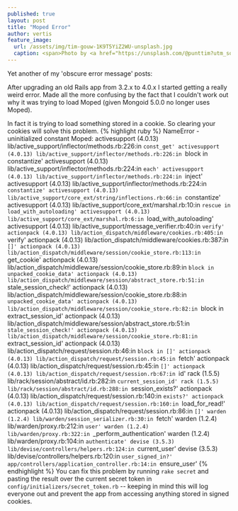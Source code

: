 ```yaml
---
published: true
layout: post
title: "Moped Error"
author: vertis
feature_image:
  url: /assets/img/tim-gouw-1K9T5YiZ2WU-unsplash.jpg
  caption: <span>Photo by <a href="https://unsplash.com/@punttim?utm_source=unsplash&amp;utm_medium=referral&amp;utm_content=creditCopyText">Tim Gouw</a> on <a href="https://unsplash.com/s/photos/frustrated?utm_source=unsplash&amp;utm_medium=referral&amp;utm_content=creditCopyText">Unsplash</a></span>
---
```

Yet another of my 'obscure error message' posts:

After upgrading an old Rails app from 3.2.x to 4.0.x I started getting a really weird error. Made all the more confusing by the fact that I couldn't work out why it was trying to load Moped (given Mongoid 5.0.0 no longer uses Moped).
<!--more-->
In fact it is trying to load something stored in a cookie. So clearing your cookies will solve this problem.
{% highlight ruby %}
NameError - uninitialized constant Moped:
  activesupport (4.0.13) lib/active_support/inflector/methods.rb:226:in `const_get'
  activesupport (4.0.13) lib/active_support/inflector/methods.rb:226:in `block in constantize'
  activesupport (4.0.13) lib/active_support/inflector/methods.rb:224:in `each'
  activesupport (4.0.13) lib/active_support/inflector/methods.rb:224:in `inject'
  activesupport (4.0.13) lib/active_support/inflector/methods.rb:224:in `constantize'
  activesupport (4.0.13) lib/active_support/core_ext/string/inflections.rb:66:in `constantize'
  activesupport (4.0.13) lib/active_support/core_ext/marshal.rb:10:in `rescue in load_with_autoloading'
  activesupport (4.0.13) lib/active_support/core_ext/marshal.rb:6:in `load_with_autoloading'
  activesupport (4.0.13) lib/active_support/message_verifier.rb:40:in `verify'
  actionpack (4.0.13) lib/action_dispatch/middleware/cookies.rb:405:in `verify'
  actionpack (4.0.13) lib/action_dispatch/middleware/cookies.rb:387:in `[]'
  actionpack (4.0.13) lib/action_dispatch/middleware/session/cookie_store.rb:113:in `get_cookie'
  actionpack (4.0.13) lib/action_dispatch/middleware/session/cookie_store.rb:89:in `block in unpacked_cookie_data'
  actionpack (4.0.13) lib/action_dispatch/middleware/session/abstract_store.rb:51:in `stale_session_check!'
  actionpack (4.0.13) lib/action_dispatch/middleware/session/cookie_store.rb:88:in `unpacked_cookie_data'
  actionpack (4.0.13) lib/action_dispatch/middleware/session/cookie_store.rb:82:in `block in extract_session_id'
  actionpack (4.0.13) lib/action_dispatch/middleware/session/abstract_store.rb:51:in `stale_session_check!'
  actionpack (4.0.13) lib/action_dispatch/middleware/session/cookie_store.rb:81:in `extract_session_id'
  actionpack (4.0.13) lib/action_dispatch/request/session.rb:46:in `block in []'
  actionpack (4.0.13) lib/action_dispatch/request/session.rb:45:in `fetch'
  actionpack (4.0.13) lib/action_dispatch/request/session.rb:45:in `[]'
  actionpack (4.0.13) lib/action_dispatch/request/session.rb:67:in `id'
  rack (1.5.5) lib/rack/session/abstract/id.rb:282:in `current_session_id'
  rack (1.5.5) lib/rack/session/abstract/id.rb:288:in `session_exists?'
  actionpack (4.0.13) lib/action_dispatch/request/session.rb:140:in `exists?'
  actionpack (4.0.13) lib/action_dispatch/request/session.rb:160:in `load_for_read!'
  actionpack (4.0.13) lib/action_dispatch/request/session.rb:86:in `[]'
  warden (1.2.4) lib/warden/session_serializer.rb:30:in `fetch'
  warden (1.2.4) lib/warden/proxy.rb:212:in `user'
  warden (1.2.4) lib/warden/proxy.rb:322:in `_perform_authentication'
  warden (1.2.4) lib/warden/proxy.rb:104:in `authenticate'
  devise (3.5.3) lib/devise/controllers/helpers.rb:124:in `current_user'
  devise (3.5.3) lib/devise/controllers/helpers.rb:120:in `user_signed_in?'
  app/controllers/application_controller.rb:14:in `ensure_user'
{% endhighlight %}
You can fix this problem by running `rake secret` and pasting the result over the current secret token in `config/initializers/secret_token.rb` -- keeping in mind this will log everyone out and prevent the app from accessing anything stored in signed cookies.
